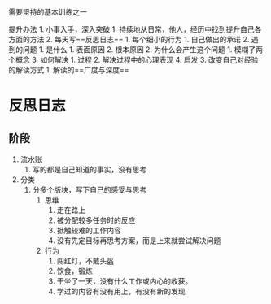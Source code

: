 需要坚持的基本训练之一

提升办法
	1. 小事入手，深入突破
		1. 持续地从日常，他人，经历中找到提升自己各方面的方法
		2. 每天写==反思日志==
			1. 每个细小的行为
				1. 自己做出的承诺
			2. 遇到的问题
				1. 是什么
					1. 表面原因
					2. 根本原因
				2. 为什么会产生这个问题
					1. 模糊了两个概念
				3. 如何解决
					1. 过程
					2. 解决过程中的心理表现
				4. 启发
		3. 改变自己对经验的解读方式
			1. 解读的==广度与深度==
# 反思日志
## 阶段
1. 流水账
	1. 写的都是自己知道的事实，没有思考
2. 分类
	1. 分多个版块，写下自己的感受与思考
		1. 思维
			1. 走在路上
			2. 被分配较多任务时的反应
			3. 抵触较难的工作内容
			4. 没有先定目标再思考方案，而是上来就尝试解决问题
		2. 行为
			1. 闯红灯，不戴头盔
			2. 饮食，锻炼
			3. 干坐了一天，没有什么工作或内心的收获。
			4. 学过的内容有没有用上，有没有新的发现